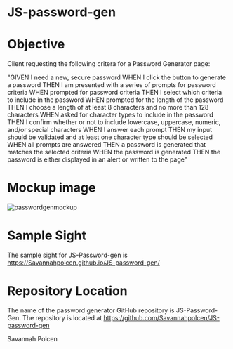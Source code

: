 # JS-password-gen
# Objective 
Client requesting the following critera for a Password Generator page:

"GIVEN I need a new, secure password
WHEN I click the button to generate a password
THEN I am presented with a series of prompts for password criteria
WHEN prompted for password criteria
THEN I select which criteria to include in the password
WHEN prompted for the length of the password
THEN I choose a length of at least 8 characters and no more than 128 characters
WHEN asked for character types to include in the password
THEN I confirm whether or not to include lowercase, uppercase, numeric, and/or special characters
WHEN I answer each prompt
THEN my input should be validated and at least one character type should be selected
WHEN all prompts are answered
THEN a password is generated that matches the selected criteria
WHEN the password is generated
THEN the password is either displayed in an alert or written to the page"

# Mockup image
![passwordgenmockup](https://user-images.githubusercontent.com/29647525/145741594-f5e30503-ea92-4824-ba7d-f541ec758db1.png)

# Sample Sight
The sample sight for JS-Password-gen is https://Savannahpolcen.github.io/JS-password-gen/

# Repository Location
The name of the password generator GitHub repository is JS-Password-Gen. The repository is located at 
https://github.com/Savannahpolcen/JS-password-gen

Savannah Polcen
